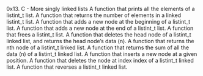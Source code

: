 0x13. C - More singly linked lists
A function that prints all the elements of a listint_t list.
A function that returns the number of elements in a linked listint_t list.
A function that adds a new node at the beginning of a listint_t list.
A function that adds a new node at the end of a listint_t list.
A function that frees a listint_t list.
A function that deletes the head node of a listint_t linked list, and returns the head node’s data (n).
A function that returns the nth node of a listint_t linked list.
A function that returns the sum of all the data (n) of a listint_t linked list.
A function that inserts a new node at a given position.
A function that deletes the node at index index of a listint_t linked list.
A function that reverses a listint_t linked list.
